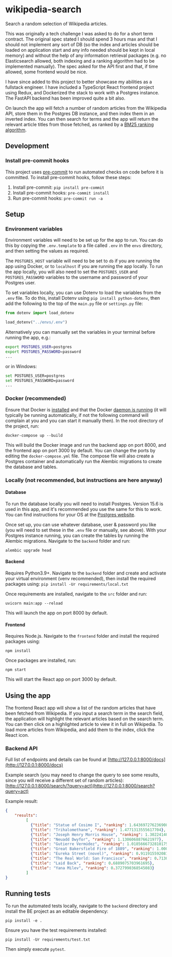 # wikipedia-search

Search a random selection of Wikipedia articles.

This was originally a tech challenge I was asked to do for a short term contract. The original spec stated I should spend 3 hours max and that I should not implement any sort of DB (so the index and articles should be loaded on application start and any info needed should be kept in local memory) and without the help of any information retrieval packages (e.g. no Elasticsearch allowed, both indexing and a ranking algorithm had to be implemented manually). The spec asked for the API first and that, if time allowed, some frontend would be nice.

I have since added to this project to better showcase my abilities as a fullstack engineer. I have included a TypeScript React frontend project using Redux, and Dockerized the stack to work with a Postgres instance. The FastAPI backend has been improved quite a bit also.

On launch the app will fetch a number of random articles from the
Wikipedia API, store them in the Postgres DB instance, and then index them in an inverted index.
You can then search for terms and the app will return the relevant article titles from those fetched, as ranked by a
[BM25 ranking algorithm](https://en.wikipedia.org/wiki/Okapi_BM25).

## Development
### Install pre-commit hooks
This project uses [pre-commit](https://pre-commit.com/) to run automated checks on code before it is committed. To
install pre-commit hooks, follow these steps:

1. Install pre-commit: `pip install pre-commit`
2. Install pre-commit hooks: `pre-commit install`
3. Run pre-commit hooks: `pre-commit run -a`


## Setup
### Environment variables
Environment variables will need to be set up for the app to run. You can do this by copying the `.env.template` to a
file called `.env` in the `envs` directory, and then setting the values as required.

The `POSTGRES_HOST` variable will need to be set to `db` if you are running the app using Docker, or to `localhost` if
you are running the app locally. To run the app locally, you will also need to set the `POSTGRES_USER` and
`POSTGRES_PASSWORD` variables to the username and password of your Postgres user.

To set variables locally, you can use Dotenv to load the variables from the `.env` file. To do this, install Dotenv
using `pip install python-dotenv`, then add the following to the top of the `main.py` file or `settings.py` file:

```python
from dotenv import load_dotenv

load_dotenv("../envs/.env")
```

Alternatively you can manually set the variables in your terminal before running the app, e.g.:

```bash
export POSTGRES_USER=postgres
export POSTGRES_PASSWORD=password
...
```

or in Windows:

```bash
set POSTGRES_USER=postgres
set POSTGRES_PASSWORD=password
...
```

### Docker (recommended)
Ensure that Docker is [installed](https://docs.docker.com/engine/install/) and that the Docker
[daemon is running](https://docs.docker.com/config/daemon/start/) (it will typically be running automatically, if not
the following command will complain at you and you can start it manually then).
In the root directory of the project, run:

```docker-compose up --build```

This will build the Docker image and run the backend app on port 8000, and the frontend app on port 3000 by default.
You can change the ports by editing the `docker-compose.yml` file.
The compose file will also create a Postgres container and automatically run the Alembic migrations to create the
database and tables.

### Locally (not recommended, but instructions are here anyway)
#### Database
To run the database locally you will need to install Postgres. Version 15.6 is used in this app, and it's recommended
you use the same for this to work. You can find instructions for your OS at the
[Postgres website](https://www.postgresql.org/download/).

Once set up, you can use whatever database, user & password you like (you will need to set these in the `.env` file or
manually, see above). With your Postgres instance running, you can create the tables by running the
Alembic migrations. Navigate to the `backend` folder and run:

```alembic upgrade head```

#### Backend
Requires Python3.9+. Navigate to the `backend` folder and create and activate your virtual environment
(venv recommended), then install the required packages using:
```pip install -Ur requirements/local.txt```

Once requirements are installed, navigate to the `src` folder and run:

`uvicorn main:app --reload`

This will launch the app on port 8000 by default.


#### Frontend
Requires Node.js. Navigate to the `frontend` folder and install the required packages using:

```npm install```

Once packages are installed, run:

```npm start```

This will start the React app on port 3000 by default.

## Using the app

The frontend React app will show a list of the random articles that have been fetched from Wikipedia. If you input a 
search term in the search field, the application will highlight the relevant articles based on the search term. You can 
then click on a highlighted article to view it in full on Wikipedia. To load more articles from Wikipedia, and add them
to the index, click the React icon.

### Backend API
Full list of endpoints and details can be found at
[http://127.0.0.1:8000/docs](http://127.0.0.1:8000/docs)

Example search (you may need to change the query to see some results, since you will receive a different set of random
articles):
[http://127.0.0.1:8000/search/?query=act](http://127.0.0.1:8000/search?query=act)

Example result:
```json
{
    "results":
         [
           {"title": "Statue of Cosimo I", "ranking": 1.6436972762369082},
           {"title": "Trihalomethane", "ranking": 1.4771313555617704},
           {"title": "Joseph Henry Morris House", "ranking": 1.3022414039433408},
           {"title": "Neuadd Dwyfor", "ranking": 1.1306068876621977},
           {"title": "Gutierre Vermúdez", "ranking": 1.0185666732810175},
           {"title": "Great Bakersfield Fire of 1889", "ranking": 1.000698806614099},
           {"title": "Eureka Street (novel)", "ranking": 0.911915592081272},
           {"title": "The Real World: San Francisco", "ranking": 0.7130057951771621},
           {"title": "Laid Back", "ranking": 0.6889075703961695},
           {"title": "Yana Milev", "ranking": 0.3727990368545083}
         ]
}

```

## Running tests

To run the automated tests locally, navigate to the `backend` directory and install the BE project as an editable
dependency:

```pip install -e .```

Ensure you have the test requirements installed:

```pip install -Ur requirements/test.txt```

Then simply execute `pytest`.
